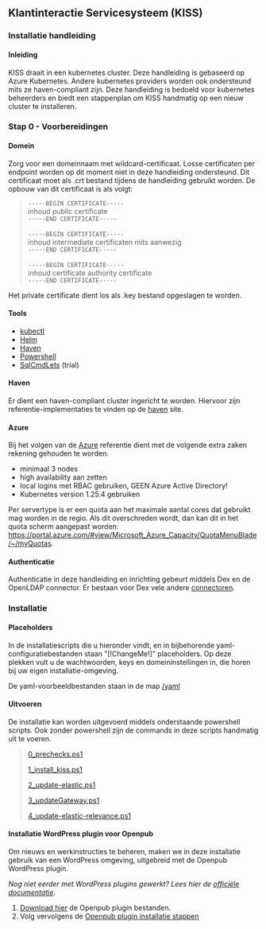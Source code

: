 ## Klantinteractie Servicesysteem (KISS)
### Installatie handleiding
#### Inleiding
KISS draait in een kubernetes cluster. Deze handleiding is gebaseerd op Azure Kubernetes.
Andere kubernetes providers worden ook ondersteund mits ze haven-compliant zijn.
Deze handleiding is bedoeld voor kubernetes beheerders en biedt een stappenplan om KISS handmatig op een nieuw cluster te installeren.

### Stap 0 - Voorbereidingen
#### Domein
Zorg voor een domeinnaam met wildcard-certificaat. Losse certificaten per endpoint worden op dit moment niet in deze handleiding ondersteund.
Dit certificaat moet als .crt bestand tijdens de handleiding gebruikt worden.
De opbouw van dit certificaat is als volgt:

> `-----BEGIN CERTIFICATE-----`<br/>
> inhoud public certificate<br/>
> `-----END CERTIFICATE-----`<br/>
> <br/>
> `-----BEGIN CERTIFICATE-----`<br/>
> inhoud intermediate certificaten mits aanwezig<br/>
> `-----END CERTIFICATE-----`<br/>
> <br/>
> `-----BEGIN CERTIFICATE-----`<br/>
> inhoud certificate authority certificate<br/>
> `-----END CERTIFICATE-----`

Het private certificate dient los als .key bestand opgeslagen te worden.


#### Tools
- [kubectl](https://kubernetes.io/docs/tasks/tools/)
- [Helm](https://helm.sh/docs/intro/install/)
- [Haven](https://haven.commonground.nl/techniek/compliancy-checker)
- [Powershell](https://learn.microsoft.com/en-us/powershell/)
- [SqlCmdLets](https://www.cdata.com/drivers/postgresql/powershell/) (trial)

#### Haven
Er dient een haven-compliant cluster ingericht te worden.
Hiervoor zijn referentie-implementaties te vinden op de [haven](https://haven.commonground.nl/techniek/aan-de-slag) site.

#### Azure
Bij het volgen van de [Azure](https://haven.commonground.nl/techniek/aan-de-slag/azure) referentie dient met de volgende extra zaken rekening gehouden te worden.
- minimaal 3 nodes
- high availability aan zetten
- local logins met RBAC gebruiken, GEEN Azure Active Directory!
- Kubernetes version 1.25.4 gebruiken

Per servertype is er een quota aan het maximale aantal cores dat gebruikt mag worden in de regio.
Als dit overschreden wordt, dan kan dit in het quota scherm aangepast worden:
https://portal.azure.com/#view/Microsoft_Azure_Capacity/QuotaMenuBlade/~/myQuotas.

#### Authenticatie
Authenticatie in deze handleiding en inrichting gebeurt middels Dex en de OpenLDAP connector. Er bestaan voor Dex vele andere [connectoren](https://dexidp.io/docs/connectors/).


### Installatie
#### Placeholders
In de installatiescripts die u hieronder vindt, en in bijbehorende yaml-configuratiebestanden staan "[!ChangeMe!]" placeholders.
Op deze plekken vult u de wachtwoorden, keys en domeininstellingen in, die horen bij uw eigen installatie-omgeving. 

De yaml-voorbeeldbestanden staan in de map [/yaml](https://github.com/Klantinteractie-Servicesysteem/.github/tree/main/docs/yaml)

#### Uitvoeren
De installatie kan worden uitgevoerd middels onderstaande powershell scripts.
Ook zonder powershell zijn de commands in deze scripts handmatig uit te voeren.

> [0_prechecks.ps1](https://github.com/Klantinteractie-Servicesysteem/.github/blob/main/docs/scripts/0_prechecks.ps1)
>
> [1_install_kiss.ps1](https://github.com/Klantinteractie-Servicesysteem/.github/blob/main/docs/scripts/1_install_kiss.ps1)
> 
> [2_update-elastic.ps1](https://github.com/Klantinteractie-Servicesysteem/.github/blob/main/docs/scripts/2_update-elastic.ps1)
> 
> [3_updateGateway.ps1](https://github.com/Klantinteractie-Servicesysteem/.github/blob/main/docs/scripts/3_updateGateway.ps1)
> 
> [4_update-elastic-relevance.ps1](https://github.com/Klantinteractie-Servicesysteem/.github/blob/main/docs/scripts/4_update-elastic-relevance.ps1)

#### Installatie WordPress plugin voor Openpub

Om nieuws en werkinstructies te beheren, maken we in deze installatie gebruik van een WordPress omgeving, uitgebreid met de Openpub WordPress plugin.

_Nog niet eerder met WordPress plugins gewerkt? Lees hier de [officiële documentatie](https://wordpress.org/support/article/managing-plugins/)._

1. [Download hier](./openPub/) de Openpub plugin bestanden. 
2. Volg vervolgens de [Openpub plugin installatie stappen](https://kiss-klantinteractie-servicesysteem.readthedocs.io/en/latest/openpub/)
